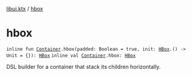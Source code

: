 [libui.ktx](README.md) / [hbox](hbox.md)

# hbox

`inline fun `[`Container`](-container/README.md)`.hbox(padded: Boolean = true, init: `[`HBox`](-h-box/README.md)`.() -> Unit = {}): `[`HBox`](-h-box/README.md)
`inline val `[`Container`](-container/README.md)`.hbox: `[`HBox`](-h-box/README.md)

DSL builder for a container that stack its children horizontally.
